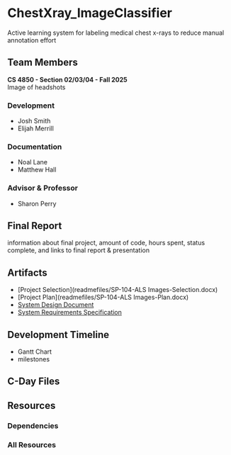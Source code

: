 # ChestXray_ImageClassifier
Active learning system for labeling medical chest x-rays to reduce manual annotation effort
## Team Members
**CS 4850 - Section 02/03/04 - Fall 2025**\
Image of headshots
### Development
- Josh Smith
- Elijah Merrill
### Documentation
+ Noal Lane
+ Matthew Hall
### Advisor & Professor
* Sharon Perry
## Final Report
information about final project, amount of code, hours spent, status complete, and links to final report & presentation
## Artifacts
- [Project Selection](readmefiles/SP-104-ALS Images-Selection.docx)
- [Project Plan](readmefiles/SP-104-ALS Images-Plan.docx)
- [System Design Document](readmefiles/SP-104_ALS_Images-Design.docx)
- [System Requirements Specification](readmefiles/SP-104_ALS_Images-Requirements.docx)
## Development Timeline
- Gantt Chart
- milestones
## C-Day Files
## Resources
### Dependencies
### All Resources
